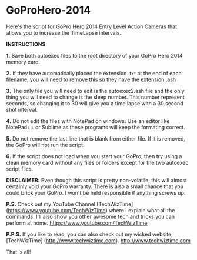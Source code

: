 # GoProHero-2014

Here's the script for GoPro Hero 2014 Entry Level Action Cameras that allows you to increase the TimeLapse intervals.

**INSTRUCTIONS**

**1.** Save both autoexec files to the root directory of your GoPro Hero 2014 memory card.

**2.** If they have automatically placed the extension .txt at the end of each filename, you will need to remove this so they have the extension .ash

**3.** The only file you will need to edit is the autoexec2.ash file and the only thing you will need to change is the sleep number. This number represent seconds, so changing it to 30 will give you a time lapse with a 30 second shot interval.

**4.** Do not edit the files with NotePad on windows. Use an editor like NotePad++ or Sublime as these programs will keep the formating correct.

**5.** Do not remove the last line that is blank from either file. If it is removed, the GoPro will not run the script. 

**6.** If the script does not load when you start your GoPro, then try using a clean memory card without any files or folders except for the two autoexec script files.


**DISCLAIMER:** Even though this script is pretty non-volatile,  this will almost certainly void your GoPro warranty. There is also a small chance that you could brick your GoPro. I won't be held responsible if anything screws up.

**P.S.** Check out my YouTube Channel [TechWizTime] (https://www.youtube.com/TechWizTime) where I explain what all the commands. I'll also show you other awesome tech and tricks you can perform at home. https://www.youtube.com/TechWizTime

**P.P.S.** If you like to read, you can also check out my wicked website, [TechWizTime] (http://www.techwiztime.com). http://www.techwiztime.com

That is all!

